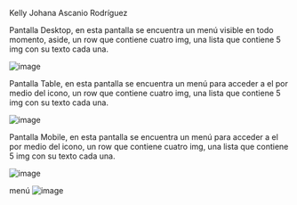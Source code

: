 Kelly Johana Ascanio Rodríguez


Pantalla Desktop, en esta pantalla se encuentra un menú visible en todo momento, aside, un row que contiene cuatro img, una lista que contiene 5 img con su texto cada una. 

![image](https://user-images.githubusercontent.com/101758695/195408712-56416073-5922-480e-abc9-d57ba05de89d.png)

Pantalla Table, en esta pantalla se encuentra un menú para acceder a el por medio del icono, un row que contiene cuatro img, una lista que contiene 5 img con su texto cada una.

![image](https://user-images.githubusercontent.com/101758695/195410533-f9df3ca3-f917-4516-9804-73c4b0fe90e7.png)

Pantalla Mobile, en esta pantalla se encuentra un menú para acceder a el por medio del icono, un row que contiene cuatro img, una lista que contiene 5 img con su texto cada una.

![image](https://user-images.githubusercontent.com/101758695/195410801-5c475628-7626-4b26-82dd-5fd149537946.png)

menú
![image](https://user-images.githubusercontent.com/101758695/195410983-85cf81a0-0657-4e65-ae3c-cfd9fab84c71.png)
